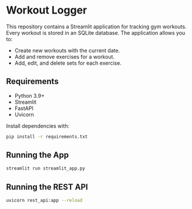 # Workout Logger

This repository contains a Streamlit application for tracking gym workouts. Every workout is stored in an SQLite database. The application allows you to:

- Create new workouts with the current date.
- Add and remove exercises for a workout.
- Add, edit, and delete sets for each exercise.

## Requirements

- Python 3.9+
- Streamlit
- FastAPI
- Uvicorn

Install dependencies with:

```bash
pip install -r requirements.txt
```

## Running the App

```bash
streamlit run streamlit_app.py
```

## Running the REST API

```bash
uvicorn rest_api:app --reload
```
